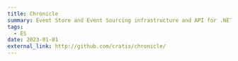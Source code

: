 ```yaml
---
title: Chronicle
summary: Event Store and Event Sourcing infrastructure and API for .NET 
tags:
  - ES
date: 2023-01-01
external_link: http://github.com/cratis/chronicle/
---
```


